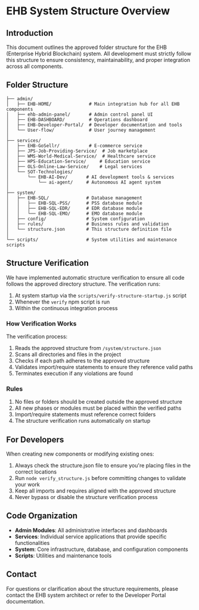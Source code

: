 # EHB System Structure Overview

## Introduction

This document outlines the approved folder structure for the EHB (Enterprise Hybrid Blockchain) system. All development must strictly follow this structure to ensure consistency, maintainability, and proper integration across all components.

## Folder Structure

```
├── admin/
│   ├── EHB-HOME/              # Main integration hub for all EHB components
│   ├── ehb-admin-panel/       # Admin control panel UI
│   ├── EHB-DASHBOARD/         # Operations dashboard
│   ├── EHB-Developer-Portal/  # Developer documentation and tools
│   └── User-flow/             # User journey management
│
├── services/
│   ├── EHB-GoSellr/           # E-commerce service
│   ├── JPS-Job-Providing-Service/  # Job marketplace
│   ├── WMS-World-Medical-Service/  # Healthcare service
│   ├── HPS-Education-Service/     # Education service
│   ├── OLS-Online-Law-Service/    # Legal services
│   └── SOT-Technologies/
│       └── EHB-AI-Dev/       # AI development tools & services
│           └── ai-agent/     # Autonomous AI agent system
│
├── system/
│   ├── EHB-SQL/              # Database management
│   │   ├── EHB-SQL-PSS/      # PSS database module
│   │   ├── EHB-SQL-EDR/      # EDR database module
│   │   └── EHB-SQL-EMO/      # EMO database module
│   ├── config/               # System configuration
│   ├── rules/                # Business rules and validation
│   └── structure.json        # This structure definition file
│
└── scripts/                  # System utilities and maintenance scripts
```

## Structure Verification

We have implemented automatic structure verification to ensure all code follows the approved directory structure. The verification runs:

1. At system startup via the `scripts/verify-structure-startup.js` script
2. Whenever the `verify` npm script is run
3. Within the continuous integration process

### How Verification Works

The verification process:

1. Reads the approved structure from `/system/structure.json`
2. Scans all directories and files in the project
3. Checks if each path adheres to the approved structure
4. Validates import/require statements to ensure they reference valid paths
5. Terminates execution if any violations are found

### Rules

1. No files or folders should be created outside the approved structure
2. All new phases or modules must be placed within the verified paths
3. Import/require statements must reference correct folders
4. The structure verification runs automatically on startup

## For Developers

When creating new components or modifying existing ones:

1. Always check the structure.json file to ensure you're placing files in the correct locations
2. Run `node verify_structure.js` before committing changes to validate your work
3. Keep all imports and requires aligned with the approved structure
4. Never bypass or disable the structure verification process

## Code Organization

* **Admin Modules**: All administrative interfaces and dashboards
* **Services**: Individual service applications that provide specific functionalities
* **System**: Core infrastructure, database, and configuration components
* **Scripts**: Utilities and maintenance tools

## Contact

For questions or clarification about the structure requirements, please contact the EHB system architect or refer to the Developer Portal documentation.